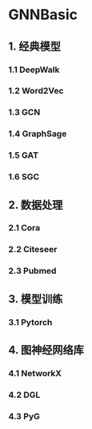 # GNNBasic

## 1. 经典模型
### 1.1 DeepWalk
### 1.2 Word2Vec
### 1.3 GCN
### 1.4 GraphSage
### 1.5 GAT
### 1.6 SGC


## 2. 数据处理
### 2.1 Cora
### 2.2 Citeseer
### 2.3 Pubmed

## 3. 模型训练
### 3.1 Pytorch

## 4. 图神经网络库
### 4.1 NetworkX
### 4.2 DGL
### 4.3 PyG
